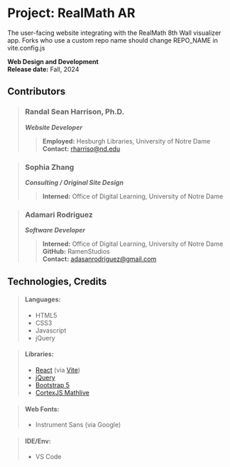 # Project: RealMath AR 
The user-facing website integrating with the RealMath 8th Wall visualizer app.
Forks who use a custom repo name should change REPO_NAME in vite.config.js

**Web Design and Development**  
**Release date:** Fall, 2024

## Contributors

> ### Randal Sean Harrison, Ph.D.
> ***Website Developer***
>> **Employed:** Hesburgh Libraries, University of Notre Dame    
>> **Contact:** rharriso@nd.edu  

> ### Sophia Zhang
> ***Consulting / Original Site Design***
>> **Interned:** Office of Digital Learning, University of Notre Dame  

> ### Adamari Rodriguez
> ***Software Developer***
>> **Interned:** Office of Digital Learning, University of Notre Dame  
>> **GitHub:** RamenStudios  
>> **Contact:** adasanrodriguez@gmail.com  


## Technologies, Credits
> #### Languages: 
> - HTML5
> - CSS3
> - Javascript
> - jQuery  

> #### Libraries: 
> - [React](https://react.dev/) (via [Vite](https://vite.dev/guide/))
> - [jQuery](https://jquery.com/)
> - [Bootstrap 5](https://getbootstrap.com/docs/5.3/getting-started/introduction/)
> - [CortexJS Mathlive](https://mathlive.io/mathfield/guides/getting-started/)  

> #### Web Fonts:
> - Instrument Sans (via Google)

> #### IDE/Env: 
> - VS Code

